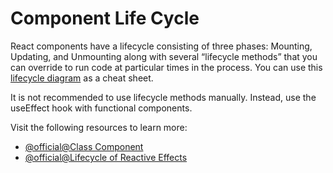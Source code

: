 # Component Life Cycle

React components have a lifecycle consisting of three phases: Mounting, Updating, and Unmounting along with several “lifecycle methods” that you can override to run code at particular times in the process. You can use this [lifecycle diagram](https://projects.wojtekmaj.pl/react-lifecycle-methods-diagram/) as a cheat sheet.

It is not recommended to use lifecycle methods manually. Instead, use the useEffect hook with functional components.

Visit the following resources to learn more:

- [@official@Class Component](https://react.dev/reference/react/Component)
- [@official@Lifecycle of Reactive Effects](https://react.dev/learn/lifecycle-of-reactive-effects)
